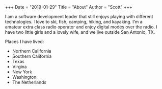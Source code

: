 +++
Date = "2019-01-29"
Title = "About"
Author = "Scott"
+++

I am a software development leader that still enjoys playing with different technologies.  I love to ski, fish, camping, hiking, and kayaking.  I'm a amateur extra class radio operator and enjoy digital modes over the radio.  I have two little girls and a lovely wife, and we live outside San Antonio, TX.  

Places I have lived:

* Northern California
* Southern California
* Texas
* Virgina
* New York
* Washington
* The Netherlands
